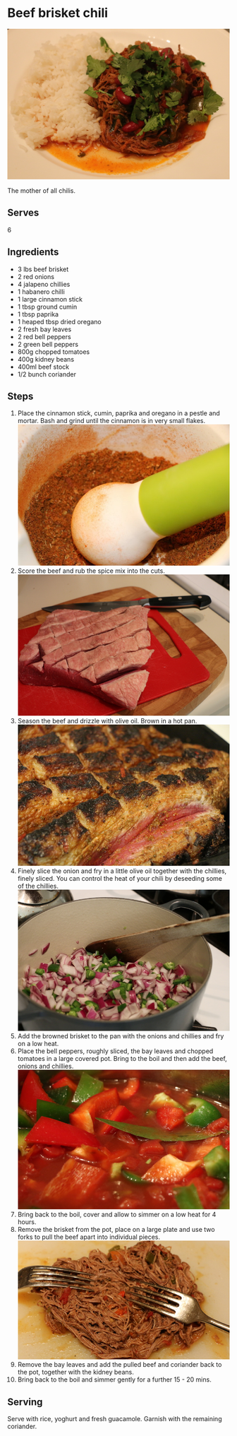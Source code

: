 Beef brisket chili
==================
![The mother of all chilis](imgs-beef-brisket-chili/main.jpg "The mother of all chilis")

The mother of all chilis.

Serves
------
6

Ingredients
-----------
- 3 lbs beef brisket
- 2 red onions
- 4 jalapeno chillies
- 1 habanero chilli
- 1 large cinnamon stick
- 1 tbsp ground cumin
- 1 tbsp paprika
- 1 heaped tbsp dried oregano
- 2 fresh bay leaves
- 2 red bell peppers
- 2 green bell peppers
- 800g chopped tomatoes
- 400g kidney beans
- 400ml beef stock
- 1/2 bunch coriander

Steps
-----
1. Place the cinnamon stick, cumin, paprika and oregano in a pestle and mortar. Bash and grind until the cinnamon is in very small flakes.
![grind the spices](imgs-beef-brisket-chili/step-1-grind-spices.jpg "grind the spices")
2. Score the beef and rub the spice mix into the cuts.
![score the beef](imgs-beef-brisket-chili/step-2-score-beef.jpg "score the beef")
3. Season the beef and drizzle with olive oil.  Brown in a hot pan.
![brown in a hot pan](imgs-beef-brisket-chili/step-3-brown-beef.jpg "brown in hot pan")
4. Finely slice the onion and fry in a little olive oil together with the chillies, finely sliced.  You can control the heat of your chili by deseeding some of the chillies.
![fry the onion and chillies](imgs-beef-brisket-chili/step-4-fry-onion.jpg "fry the onion and chillies")
5. Add the browned brisket to the pan with the onions and chillies and fry on a low heat.
6. Place the bell peppers, roughly sliced, the bay leaves and chopped tomatoes in a large covered pot.  Bring to the boil and then add the beef, onions and chillies.
![combine](imgs-beef-brisket-chili/step-6-combine.jpg "combine")
7. Bring back to the boil, cover and allow to simmer on a low heat for 4 hours.
8. Remove the brisket from the pot, place on a large plate and use two forks to pull the beef apart into individual pieces.
![pull](imgs-beef-brisket-chili/step-8-pull.jpg "pull the beef apart with two forks")
9. Remove the bay leaves and add the pulled beef and coriander back to the pot, together with the kidney beans.
10. Bring back to the boil and simmer gently for a further 15 - 20 mins.

Serving
-------
Serve with rice, yoghurt and fresh guacamole.  Garnish with the remaining coriander.

